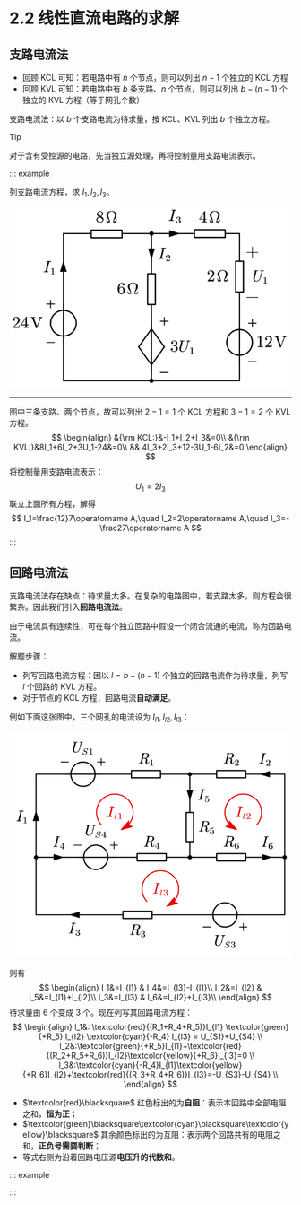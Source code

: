 # 2.2 线性直流电路的求解

## 支路电流法

- 回顾 KCL 可知：若电路中有 $n$ 个节点，则可以列出 $n-1$ 个独立的 KCL 方程
- 回顾 KVL 可知：若电路中有 $b$ 条支路、$n$ 个节点，则可以列出 $b-(n-1)$ 个独立的 KVL 方程（等于网孔个数）

支路电流法：以 $b$ 个支路电流为待求量，按 KCL、KVL 列出 $b$ 个独立方程。

> [!tip]
>
> 对于含有受控源的电路，先当独立源处理，再将控制量用支路电流表示。

::: example

列支路电流方程，求 $I_1,I_2,I_3$。

![](./images/branch-cur-exp-1.svg)

---

图中三条支路、两个节点，故可以列出 $2-1=1$ 个 KCL 方程和 $3-1=2$ 个 KVL 方程。
$$
\begin{align}
&{\rm KCL:}&-I_1+I_2+I_3&=0\\
&{\rm KVL:}&8I_1+6I_2+3U_1-24&=0\\
&& 4I_3+2I_3+12-3U_1-6I_2&=0
\end{align}
$$
将控制量用支路电流表示：
$$
U_1=2I_3
$$
联立上面所有方程，解得
$$
I_1=\frac{12}7\operatorname A,\quad I_2=2\operatorname A,\quad I_3=-\frac27\operatorname A
$$
:::

## 回路电流法

支路电流法存在缺点：待求量太多。在复杂的电路图中，若支路太多，则方程会很繁杂。因此我们引入**回路电流法**。

由于电流具有连续性，可在每个独立回路中假设一个闭合流通的电流，称为回路电流。

解题步骤：

- 列写回路电流方程：因以 $l=b-(n-1)$ 个独立的回路电流作为待求量，列写 $l$ 个回路的 KVL 方程。
- 对于节点的 KCL 方程，回路电流**自动满足**。

例如下面这张图中，三个网孔的电流设为 $I_{l1},I_{l2},I_{l3}$：

![](./images/mesh-cur.svg)

则有
$$
\begin{align}
I_1&=I_{l1} & I_4&=I_{l3}-I_{l1}\\
I_2&=I_{l2} & I_5&=I_{l1}+I_{l2}\\
I_3&=I_{l3} & I_6&=I_{l2}+I_{l3}\\
\end{align}
$$
待求量由 6 个变成 3 个。现在列写其回路电流方程：
$$
\begin{align}
l_1&: \textcolor{red}{(R_1+R_4+R_5)}I_{l1} \textcolor{green}{+R_5} I_{l2} \textcolor{cyan}{-R_4} I_{l3} = U_{S1}+U_{S4} \\
l_2&:\textcolor{green}{+R_5}I_{l1}+\textcolor{red}{(R_2+R_5+R_6)}I_{l2}\textcolor{yellow}{+R_6}I_{l3}=0 \\
l_3&:\textcolor{cyan}{-R_4}I_{l1}\textcolor{yellow}{+R_6}I_{l2}+\textcolor{red}{(R_3+R_4+R_6)}I_{l3}=-U_{S3}-U_{S4} \\
\end{align}
$$

- $\textcolor{red}\blacksquare$ 红色标出的为**自阻**：表示本回路中全部电阻之和，**恒为正**；
- $\textcolor{green}\blacksquare\textcolor{cyan}\blacksquare\textcolor{yellow}\blacksquare$ 其余颜色标出的为互阻：表示两个回路共有的电阻之和，**正负号需要判断**；
- 等式右侧为沿着回路电压源**电压升的代数和**。

::: example



:::
